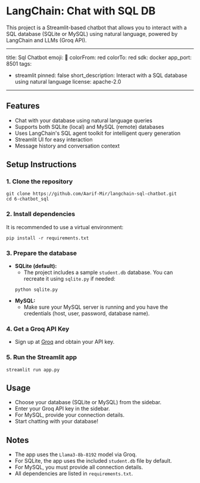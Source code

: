# LangChain: Chat with SQL DB

This project is a Streamlit-based chatbot that allows you to interact with a SQL database (SQLite or MySQL) using natural language, powered by LangChain and LLMs (Groq API).

---
title: Sql Chatbot
emoji: 🚀
colorFrom: red
colorTo: red
sdk: docker
app_port: 8501
tags:
- streamlit
pinned: false
short_description: Interact with a SQL database  using natural language
license: apache-2.0
---

## Features
- Chat with your database using natural language queries
- Supports both SQLite (local) and MySQL (remote) databases
- Uses LangChain's SQL agent toolkit for intelligent query generation
- Streamlit UI for easy interaction
- Message history and conversation context

## Setup Instructions

### 1. Clone the repository
```
git clone https://github.com/Aarif-Mir/langchain-sql-chatbot.git
cd 6-chatbot_sql
```

### 2. Install dependencies
It is recommended to use a virtual environment:
```
pip install -r requirements.txt
```

### 3. Prepare the database
- **SQLite (default):**
    - The project includes a sample `student.db` database. You can recreate it using `sqlite.py` if needed:
    ```
    python sqlite.py
    ```
- **MySQL:**
    - Make sure your MySQL server is running and you have the credentials (host, user, password, database name).

### 4. Get a Groq API Key
- Sign up at [Groq](https://console.groq.com/) and obtain your API key.

### 5. Run the Streamlit app
```
streamlit run app.py
```

## Usage
- Choose your database (SQLite or MySQL) from the sidebar.
- Enter your Groq API key in the sidebar.
- For MySQL, provide your connection details.
- Start chatting with your database!

## Notes
- The app uses the `Llama3-8b-8192` model via Groq.
- For SQLite, the app uses the included `student.db` file by default.
- For MySQL, you must provide all connection details.
- All dependencies are listed in `requirements.txt`.



